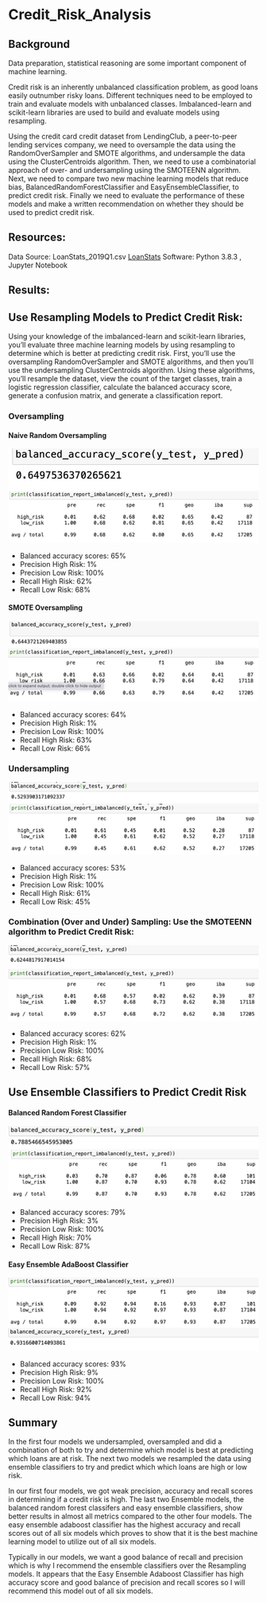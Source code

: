 # Credit_Risk_Analysis

## Background
Data preparation, statistical reasoning are some important component of  machine learning. 

Credit risk is an inherently unbalanced classification problem, as good loans easily outnumber risky loans. Different techniques need to be employed  to train and evaluate models with unbalanced classes. Imbalanced-learn and scikit-learn libraries are used to build and evaluate models using resampling.

Using the credit card credit dataset from LendingClub, a peer-to-peer lending services company, we need to oversample the data using the RandomOverSampler and SMOTE algorithms, and undersample the data using the ClusterCentroids algorithm. Then, we need to  use a combinatorial approach of over- and undersampling using the SMOTEENN algorithm. Next, we need to compare two new machine learning models that reduce bias, BalancedRandomForestClassifier and EasyEnsembleClassifier, to predict credit risk. Finally we need to evaluate the performance of these models and make a written recommendation on whether they should be used to predict credit risk.
## Resources:
Data Source: LoanStats_2019Q1.csv [LoanStats]()
Software: Python 3.8.3 , Jupyter Notebook 
## Results:
## Use Resampling Models to Predict Credit Risk:
Using your knowledge of the imbalanced-learn and scikit-learn libraries, you’ll evaluate three machine learning models by using resampling to determine which is better at predicting credit risk. First, you’ll use the oversampling RandomOverSampler and SMOTE algorithms, and then you’ll use the undersampling ClusterCentroids algorithm. Using these algorithms, you’ll resample the dataset, view the count of the target classes, train a logistic regression classifier, calculate the balanced accuracy score, generate a confusion matrix, and generate a classification report.

### Oversampling

#### Naive Random Oversampling

![NRM_ACC](https://github.com/NishatSultana3538/Credit_Risk_Analysis/blob/main/Image/NRO%20ACC.png)
![NRM-CL](https://github.com/NishatSultana3538/Credit_Risk_Analysis/blob/main/Image/NRO%20CL.png)

* Balanced accuracy scores: 65%
* Precision High Risk: 1%
* Precision Low Risk: 100%
* Recall High Risk: 62%
* Recall Low Risk: 68%

#### SMOTE Oversampling
![SMOTE_ACC](https://github.com/NishatSultana3538/Credit_Risk_Analysis/blob/main/Image/SMOTE%20ACC.png)
![SMOTE-CL](https://github.com/NishatSultana3538/Credit_Risk_Analysis/blob/main/Image/SMOTE%20CL.png)


* Balanced accuracy scores: 64%
* Precision High Risk: 1%
* Precision Low Risk: 100%
* Recall High Risk: 63%
* Recall Low Risk: 66%



### Undersampling
![CC_ACC](https://github.com/NishatSultana3538/Credit_Risk_Analysis/blob/main/Image/CC%20ACC.png)
![CC-CL](https://github.com/NishatSultana3538/Credit_Risk_Analysis/blob/main/Image/CC%20CL.png)
* Balanced accuracy scores: 53%
* Precision High Risk: 1%
* Precision Low Risk: 100%
* Recall High Risk: 61%
* Recall Low Risk: 45%

### Combination (Over and Under) Sampling: Use the SMOTEENN algorithm to Predict Credit Risk:
![SMOTEEN_ACC](https://github.com/NishatSultana3538/Credit_Risk_Analysis/blob/main/Image/SMOTTEN%20ACC%20.png)
![SMOTEEN-CL](https://github.com/NishatSultana3538/Credit_Risk_Analysis/blob/main/Image/SMOTTEN%20CL.png)
* Balanced accuracy scores: 62%
* Precision High Risk: 1%
* Precision Low Risk: 100%
* Recall High Risk: 68%
* Recall Low Risk: 57%

## Use Ensemble Classifiers to Predict Credit Risk
#### Balanced Random Forest Classifier
![BRFC_ACC](https://github.com/NishatSultana3538/Credit_Risk_Analysis/blob/main/Image/BRFC%20ACC.png)
![BRFC-CL](https://github.com/NishatSultana3538/Credit_Risk_Analysis/blob/main/Image/BRFC%20CL.png)
* Balanced accuracy scores: 79%
* Precision High Risk: 3%
* Precision Low Risk: 100%
* Recall High Risk: 70%
* Recall Low Risk: 87%

#### Easy Ensemble AdaBoost Classifier
![EEAC_ACC](https://github.com/NishatSultana3538/Credit_Risk_Analysis/blob/main/Image/EEAC%20ACC%20.png)
![EEAC-CL](https://github.com/NishatSultana3538/Credit_Risk_Analysis/blob/main/Image/EEAC%20ACC.png)
* Balanced accuracy scores: 93%
* Precision High Risk: 9%
* Precision Low Risk: 100%
* Recall High Risk: 92%
* Recall Low Risk: 94%

## Summary
In the first four models we undersampled, oversampled and did a combination of both to try and determine which model is best at predicting which loans are at risk. The next two models we resampled the data using ensemble classifiers to try and predict which which loans are high or low risk.

In our first four models, we got weak precision, accuracy and recall scores in determining if a credit risk is high. The last two Ensemble models, the balanced random forest classifers and easy ensemble classifiers, show better results in almost all metrics compared to the other four models. The easy ensemble adaboost classifier has the highest accuracy and recall scores out of all six models which proves to show that it is the best machine learning model to utilize out of all six models.

Typically in our models, we want a good balance of recall and precision which is why I recommend the ensemble classifiers over the Resampling models. It appears that the Easy Ensemble Adaboost Classifier has high accuracy score and good balance of precision and recall scores so I will recommend this model out of all six models.

